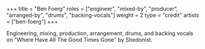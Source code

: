 +++
title = "Ben Foerg"
roles = ["engineer", "mixed-by", "producer", "arranged-by", "drums", "backing-vocals"]
weight = 2
type = "credit"
artists = ["ben-foerg"]
+++

Engineering, mixing, production, arrangement, drums, and backing vocals on "Where Have All The Good Times Gone" by Shedonist.
